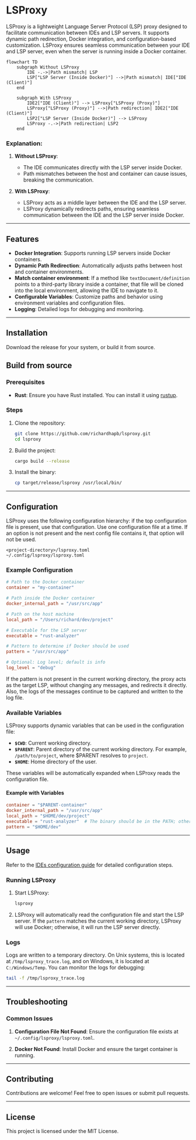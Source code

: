 # LSProxy

LSProxy is a lightweight Language Server Protocol (LSP) proxy designed to facilitate communication between IDEs and LSP servers. It supports dynamic path redirection, Docker integration, and configuration-based customization. LSProxy ensures seamless communication between your IDE and LSP server, even when the server is running inside a Docker container.

```mermaid
flowchart TD
    subgraph Without LSProxy
        IDE -.->|Path mismatch| LSP
        LSP["LSP Server (Inside Docker)"] -->|Path mismatch| IDE["IDE (Client)"]
    end

    subgraph With LSProxy
        IDE2["IDE (Client)"] --> LSProxy["LSProxy (Proxy)"]
        LSProxy["LSProxy (Proxy)"] -->|Path redirection| IDE2["IDE (Client)"]
        LSP2["LSP Server (Inside Docker)"] --> LSProxy
        LSProxy -.->|Path redirection| LSP2
    end
```

### Explanation:
1. **Without LSProxy**:
   - The IDE communicates directly with the LSP server inside Docker.
   - Path mismatches between the host and container can cause issues, breaking the communication.

2. **With LSProxy**:
   - LSProxy acts as a middle layer between the IDE and the LSP server.
   - LSProxy dynamically redirects paths, ensuring seamless communication between the IDE and the LSP server inside Docker.

---

## Features

- **Docker Integration**: Supports running LSP servers inside Docker containers.
- **Dynamic Path Redirection**: Automatically adjusts paths between host and container environments.
- **Match container environment**: If a method like `textDocument/definition` points to a third-party library inside a container, that file will be cloned into the local environment, allowing the IDE to navigate to it.
- **Configurable Variables**: Customize paths and behavior using environment variables and configuration files.
- **Logging**: Detailed logs for debugging and monitoring.

---

## Installation

Download the release for your system, or build it from source.

## Build from source

### Prerequisites

- **Rust**: Ensure you have Rust installed. You can install it using [rustup](https://rustup.rs/).

### Steps

1. Clone the repository:
   ```bash
   git clone https://github.com/richardhapb/lsproxy.git
   cd lsproxy
   ```

2. Build the project:
   ```bash
   cargo build --release
   ```

3. Install the binary:
   ```bash
   cp target/release/lsproxy /usr/local/bin/
   ```

---

## Configuration

LSProxy uses the following configuration hierarchy: if the top configuration file is present, use that configuration. Use one configuration file at a time. If an option is not present and the next config file contains it, that option will not be used.

```
<project-directory>/lsproxy.toml
~/.config/lsproxy/lsproxy.toml
```

### Example Configuration

```toml
# Path to the Docker container
container = "my-container"

# Path inside the Docker container
docker_internal_path = "/usr/src/app"

# Path on the host machine
local_path = "/Users/richard/dev/project"

# Executable for the LSP server
executable = "rust-analyzer"

# Pattern to determine if Docker should be used
pattern = "/usr/src/app"

# Optional: Log level; default is info
log_level = "debug"
```

If the pattern is not present in the current working directory, the proxy acts as the target LSP, without changing any messages, and redirects it directly. Also, the logs of the messages continue to be captured and written to the log file.

### Available Variables

LSProxy supports dynamic variables that can be used in the configuration file:

- **`$CWD`**: Current working directory.
- **`$PARENT`**: Parent directory of the current working directory. For example, `/path/to/project`, where $PARENT resolves to `project`.
- **`$HOME`**: Home directory of the user.

These variables will be automatically expanded when LSProxy reads the configuration file.

#### Example with Variables

```toml
container = "$PARENT-container"
docker_internal_path = "/usr/src/app"
local_path = "$HOME/dev/project"
executable = "rust-analyzer"  # The binary should be in the PATH; otherwise, indicate the absolute path.
pattern = "$HOME/dev"
```

---

## Usage

Refer to the [IDEs configuration guide](ides.md) for detailed configuration steps.

### Running LSProxy

1. Start LSProxy:
   ```bash
   lsproxy
   ```

2. LSProxy will automatically read the configuration file and start the LSP server. If the `pattern` matches the current working directory, LSProxy will use Docker; otherwise, it will run the LSP server directly.

### Logs

Logs are written to a temporary directory. On Unix systems, this is located at `/tmp/lsproxy_trace.log`, and on Windows, it is located at `C:/Windows/Temp`. You can monitor the logs for debugging:

```bash
tail -f /tmp/lsproxy_trace.log
```

---

## Troubleshooting

### Common Issues

1. **Configuration File Not Found**:
   Ensure the configuration file exists at `~/.config/lsproxy/lsproxy.toml`.

2. **Docker Not Found**:
   Install Docker and ensure the target container is running.

---

## Contributing

Contributions are welcome! Feel free to open issues or submit pull requests.

---

## License

This project is licensed under the MIT License.
